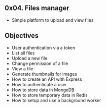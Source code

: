 ## 0x04. Files manager
-  Simple platform to upload and view files
## Objectives
- User authentication via a token
- List all files
- Upload a new file
- Change permission of a file
- View a file
- Generate thumbnails for images
- How to create an API with Express
- How to authenticate a user
- How to store data in MongoDB
- How to store temporary data in Redis
- How to setup and use a background worker
